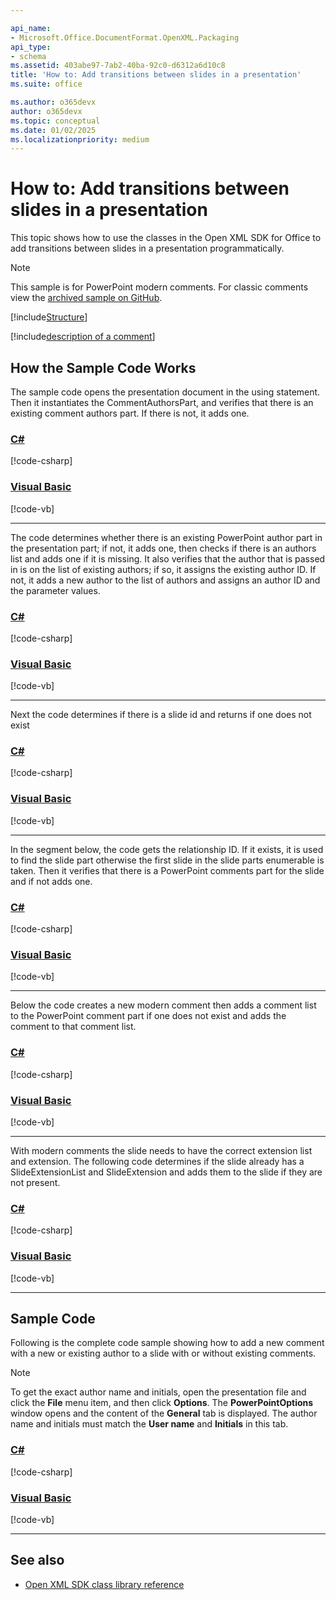 ```yaml
---

api_name:
- Microsoft.Office.DocumentFormat.OpenXML.Packaging
api_type:
- schema
ms.assetid: 403abe97-7ab2-40ba-92c0-d6312a6d10c8
title: 'How to: Add transitions between slides in a presentation'
ms.suite: office

ms.author: o365devx
author: o365devx
ms.topic: conceptual
ms.date: 01/02/2025
ms.localizationpriority: medium
---
```


# How to: Add transitions between slides in a presentation

This topic shows how to use the classes in the Open XML SDK for
Office to add transitions between slides in a presentation
programmatically.

> [!NOTE]
> This sample is for PowerPoint modern comments. For classic comments view
> the [archived sample on GitHub](https://github.com/OfficeDev/open-xml-docs/blob/7002d692ab4abc629d617ef6a0214fc2bf2910c8/docs/how-to-add-a-comment-to-a-slide-in-a-presentation.md).


[!include[Structure](../includes/presentation/structure.md)]

[!include[description of a comment](../includes/presentation/modern-comment-description.md)]

## How the Sample Code Works

The sample code opens the presentation document in the using statement. Then it instantiates the CommentAuthorsPart, and verifies that there is an existing comment authors part. If there is not, it adds one.

### [C#](#tab/cs-1)
[!code-csharp[](../../samples/presentation/add_comment/cs/Program.cs#snippet1)]

### [Visual Basic](#tab/vb-1)
[!code-vb[](../../samples/presentation/add_comment/vb/Program.vb#snippet1)]
***

The code determines whether there is an existing PowerPoint author part in the presentation part; if not, it adds one, then checks if there is an authors list 
and adds one if it is missing. It also verifies that the author that is passed in is on the list of existing authors; if so, it assigns the existing author ID. If not, it adds a new author to the list of authors and assigns an author ID and the parameter values.

### [C#](#tab/cs-2)
[!code-csharp[](../../samples/presentation/add_comment/cs/Program.cs#snippet2)]

### [Visual Basic](#tab/vb-2)
[!code-vb[](../../samples/presentation/add_comment/vb/Program.vb#snippet2)]
***

Next the code determines if there is a slide id and returns if one does not exist

### [C#](#tab/cs-3)
[!code-csharp[](../../samples/presentation/add_comment/cs/Program.cs#snippet3)]

### [Visual Basic](#tab/vb-3)
[!code-vb[](../../samples/presentation/add_comment/vb/Program.vb#snippet3)]
***

In the segment below, the code gets the relationship ID. If it exists, it is used to find the slide part
otherwise the first slide in the slide parts enumerable is taken. Then it verifies that there is 
a PowerPoint comments part for the slide and if not adds one.

### [C#](#tab/cs-4)
[!code-csharp[](../../samples/presentation/add_comment/cs/Program.cs#snippet4)]

### [Visual Basic](#tab/vb-4)
[!code-vb[](../../samples/presentation/add_comment/vb/Program.vb#snippet4)]
***

Below the code creates a new modern comment then adds a comment list to the PowerPoint comment part
if one does not exist and adds the comment to that comment list.

### [C#](#tab/cs-5)
[!code-csharp[](../../samples/presentation/add_comment/cs/Program.cs#snippet5)]

### [Visual Basic](#tab/vb-5)
[!code-vb[](../../samples/presentation/add_comment/vb/Program.vb#snippet5)]
***

With modern comments the slide needs to have the correct extension list and extension.
The following code determines if the slide already has a SlideExtensionList and
SlideExtension and adds them to the slide if they are not present.

### [C#](#tab/cs-6)
[!code-csharp[](../../samples/presentation/add_comment/cs/Program.cs#snippet6)]

### [Visual Basic](#tab/vb-6)
[!code-vb[](../../samples/presentation/add_comment/vb/Program.vb#snippet6)]
***

## Sample Code

Following is the complete code sample showing how to add a new comment with
a new or existing author to a slide with or without existing comments.

> [!NOTE]
> To get the exact author name and initials, open the presentation file and click the **File** menu item, and then click **Options**. The **PowerPointOptions** window opens and the content of the **General** tab is displayed. The author name and initials must match the **User name** and **Initials** in this tab.

### [C#](#tab/cs)
[!code-csharp[](../../samples/presentation/add_comment/cs/Program.cs#snippet0)]

### [Visual Basic](#tab/vb)
[!code-vb[](../../samples/presentation/add_comment/vb/Program.vb#snippet0)]
***

## See also


- [Open XML SDK class library reference](/office/open-xml/open-xml-sdk)

